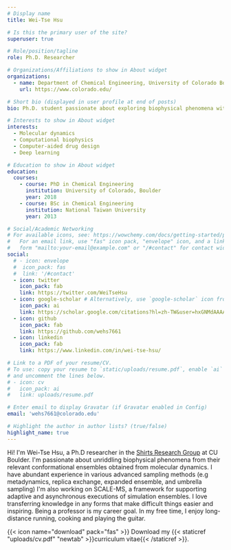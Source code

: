 ```yaml
---
# Display name
title: Wei-Tse Hsu

# Is this the primary user of the site?
superuser: true

# Role/position/tagline
role: Ph.D. Researcher

# Organizations/Affiliations to show in About widget
organizations:
  - name: Department of Chemical Engineering, University of Colorado Boulder
    url: https://www.colorado.edu/

# Short bio (displayed in user profile at end of posts)
bio: Ph.D. student passionate about exploring biophysical phenomena with molecular dynamics

# Interests to show in About widget
interests:
  - Molecular dynamics 
  - Computational biophysics
  - Computer-aided drug design
  - Deep learning

# Education to show in About widget
education:
  courses:
    - course: PhD in Chemical Engineering
      institution: University of Colorado, Boulder
      year: 2018
    - course: BSc in Chemical Engineering
      institution: National Taiwan University
      year: 2013

# Social/Academic Networking
# For available icons, see: https://wowchemy.com/docs/getting-started/page-builder/#icons
#   For an email link, use "fas" icon pack, "envelope" icon, and a link in the
#   form "mailto:your-email@example.com" or "/#contact" for contact widget.
social:
  # - icon: envelope
  #  icon_pack: fas
  #  link: '/#contact'
  - icon: twitter
    icon_pack: fab
    link: https://twitter.com/WeiTseHsu
  - icon: google-scholar # Alternatively, use `google-scholar` icon from `ai` icon pack
    icon_pack: ai
    link: https://scholar.google.com/citations?hl=zh-TW&user=hxGNMdAAAAAJ
  - icon: github
    icon_pack: fab
    link: https://github.com/wehs7661
  - icon: linkedin
    icon_pack: fab
    link: https://www.linkedin.com/in/wei-tse-hsu/

# Link to a PDF of your resume/CV.
# To use: copy your resume to `static/uploads/resume.pdf`, enable `ai` icons in `params.toml`,
# and uncomment the lines below.
# - icon: cv
#   icon_pack: ai
#   link: uploads/resume.pdf

# Enter email to display Gravatar (if Gravatar enabled in Config)
email: 'wehs7661@colorado.edu'

# Highlight the author in author lists? (true/false)
highlight_name: true
---
```


Hi! I'm Wei-Tse Hsu, a Ph.D researcher in the [Shirts Research Group](https://www.colorado.edu/lab/shirtsgroup/) at CU Boulder. I'm passionate about unriddling biophysical phenomena from their relevant conformational ensembles obtained from molecular dynamics. I have abundant experience in various advanced sampling methods (e.g metadynamics, replica exchange, expanded ensemble, and umbrella sampling) I'm also working on SCALE-MS, a framework for supporting adaptive and asynchronous executions of simulation ensembles. I love transferring knowledge in any forms that make difficult things easier and inspiring. Being a professor is my career goal. In my free time, I enjoy long-distance running, cooking and playing the guitar. 

{{< icon name="download" pack="fas" >}} Download my {{< staticref "uploads/cv.pdf" "newtab" >}}curriculum vitae{{< /staticref >}}.
